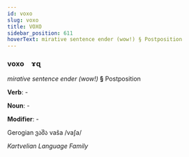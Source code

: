 ```yaml
---
id: voxo
slug: voxo
title: VOXO
sidebar_position: 611
hoverText: mirative sentence ender (wow!) § Postposition
---
```


### voxo&emsp;<span kind="abugida">ɤɋ</span>

*mirative sentence ender (wow!)* **§** Postposition

**Verb**: -

**Noun**: -

**Modifier**: -

Gerogian ვაშა vaša /vaʃa/

*Kartvelian Language Family*